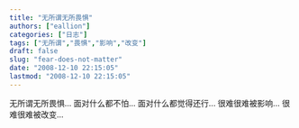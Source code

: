 ```yaml
---
title: "无所谓无所畏惧"
authors: ["eallion"]
categories: ["日志"]
tags: ["无所谓","畏惧","影响","改变"]
draft: false
slug: "fear-does-not-matter"
date: "2008-12-10 22:15:05"
lastmod: "2008-12-10 22:15:05"
---
```


无所谓无所畏惧...
面对什么都不怕...
面对什么都觉得还行...
很难很难被影响...
很难很难被改变...
